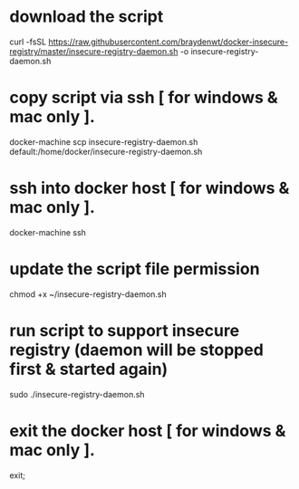 # download the script
curl -fsSL https://raw.githubusercontent.com/braydenwt/docker-insecure-registry/master/insecure-registry-daemon.sh -o insecure-registry-daemon.sh

# copy script via ssh [ for windows & mac only ].
docker-machine scp insecure-registry-daemon.sh default:/home/docker/insecure-registry-daemon.sh

# ssh into docker host [ for windows & mac only ].
docker-machine ssh

# update the script file permission
chmod +x ~/insecure-registry-daemon.sh

# run script to support insecure registry (daemon will be stopped first & started again)
sudo ./insecure-registry-daemon.sh

# exit the docker host [ for windows & mac only ].
exit;
